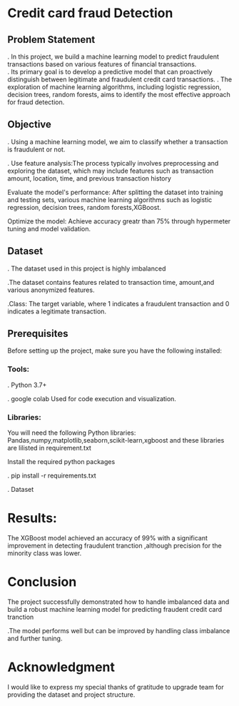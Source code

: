 # Credit card fraud Detection 

## Problem Statement
. In this project, we build a machine learning model to predict fraudulent transactions based on various features of financial transactions.  
. Its primary goal is to develop a predictive model that can proactively distinguish between legitimate and fraudulent credit card transactions.
. The exploration of machine learning algorithms, including logistic regression, decision trees, random forests, aims to identify the most effective approach for fraud detection.

## Objective

. Using a machine learning model, we aim to classify whether a transaction is fraudulent or not.

. Use feature analysis:The process typically involves preprocessing and exploring the dataset, which may include features such as transaction amount, location, time, and previous transaction history

Evaluate the model's performance: After splitting the dataset into training and testing sets, various machine learning algorithms such as logistic regression, decision trees, random forests,XGBoost.

Optimize the model: Achieve accuracy greatr than 75% through hypermeter tuning and model validation. 

## Dataset
. The dataset used in this project is highly imbalanced 

.The dataset contains features related to transaction time, amount,and various anonymized features.

.Class: The target variable, where 1 indicates a fraudulent transaction and 0 indicates a legitimate transaction.

## Prerequisites
Before setting up the project, make sure you have the following installed:
### Tools:
. Python 3.7+

.   google colab Used for code execution and visualization.

### Libraries:
You will need the following Python libraries: Pandas,numpy,matplotlib,seaborn,scikit-learn,xgboost and these libraries are lilisted in requirement.txt

Install the required python packages

. pip install -r requirements.txt

. Dataset 

# Results:

 The XGBoost model achieved an accuracy of 99% with a significant improvement in detecting fraudulent tranction ,although precision for the minority class was lower.

 # Conclusion
  The project successfully demonstrated how to handle imbalanced data and build a robust machine learning model for predicting fraudent credit card tranction 
  
  .The model performs well but can be improved by handling class imbalance and further tuning.


  # Acknowledgment 

  I would like to express my special thanks of  gratitude to upgrade team for providing the dataset and project structure.


